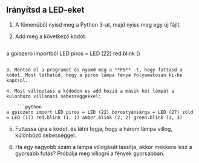 ## Irányítsd a LED-eket

1. A főmenüből nyisd meg a Python 3-at, majd nyiss meg egy új fájlt.

2. Add meg a következő kódot:
    
    ```python
a gpiozero importból LED piros = LED (22) red.blink ()
```

3. Mentsd el a programot és nyomd meg a **F5** -t, hogy futtasd a kódot. Most láthatod, hogy a piros lámpa fénye folyamatosan ki-be kapcsol.

4. Most változtass a kódodon es add hozzá a másik két lámpát a kulonbozo villanasi sebesseggekkel:
    
    ```python
a gpiozero import LED piros = LED (22) borostyánsárga = LED (27) zöld = LED (17) red.blink (1, 1) amber.blink (2, 2) green.blink (3, 3)
```

5. Futtassa újra a kódot, és látni fogja, hogy a három lámpa villog, különböző sebességgel.

6. Ha egy nagyobb szám a lámpa villogását lassítja, akkor mekkora lesz a gyorsabb futás? Próbálja meg villogni a fények gyorsabban.